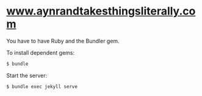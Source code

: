 # www.aynrandtakesthingsliterally.com

You have to have Ruby and the Bundler gem.

To install dependent gems:

```sh
$ bundle
```

Start the server:

```sh
$ bundle exec jekyll serve
```
